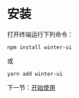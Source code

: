 # 安装

打开终端运行下列命令：

```
npm install winter-ui
```

或

```
yarn add winter-ui
```

下一节：[开始使用](#/doc/get-started)